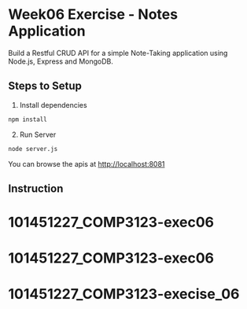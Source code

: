 # Week06 Exercise - Notes Application

Build a Restful CRUD API for a simple Note-Taking application using Node.js, Express and MongoDB.

## Steps to Setup

1. Install dependencies

```bash
npm install
```

2. Run Server

```bash
node server.js
```

You can browse the apis at <http://localhost:8081>

## Instruction


# 101451227_COMP3123-exec06
# 101451227_COMP3123-exec06
# 101451227_COMP3123-execise_06
